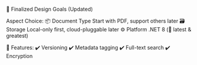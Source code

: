 🧭 Finalized Design Goals (Updated)

Aspect	Choice:
📦 Document Type	Start with PDF, support others later
🗃 Storage	Local-only first, cloud-pluggable later
⚙️ Platform	.NET 8 (💪 latest & greatest)

🧠 Features:
✔️ Versioning
✔️ Metadata tagging
✔️ Full-text search
✔️ Encryption

